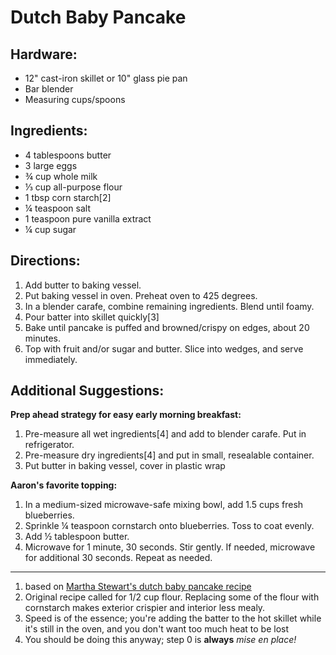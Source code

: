 # Dutch Baby Pancake

## Hardware:

  * 12" cast-iron skillet or 10" glass pie pan
  * Bar blender
  * Measuring cups/spoons

## Ingredients:

  * 4 tablespoons butter  
  * 3 large eggs  
  * ¾ cup whole milk  
  * ⅓ cup all-purpose flour  
  * 1 tbsp corn starch[2]
  * ¼ teaspoon salt  
  * 1 teaspoon pure vanilla extract  
  * ¼ cup sugar

## Directions:

  1. Add butter to baking vessel.
  2. Put baking vessel in oven. Preheat oven to 425 degrees.   
  3. In a blender carafe, combine remaining ingredients. Blend until foamy. 
  4. Pour batter into skillet quickly[3]
  5. Bake until pancake is puffed and browned/crispy on edges, about 20 minutes.  
  6. Top with fruit and/or sugar and butter. Slice into wedges, and serve immediately.  

## Additional Suggestions:

**Prep ahead strategy for easy early morning breakfast:**

  1. Pre-measure all wet ingredients[4] and add to blender carafe. Put in refrigerator.
  2. Pre-measure dry ingredients[4] and put in small, resealable container.
  3. Put butter in baking vessel, cover in plastic wrap

**Aaron's favorite topping:**

  1. In a medium-sized microwave-safe mixing bowl, add 1.5 cups fresh blueberries.
  2. Sprinkle ¼ teaspoon cornstarch onto blueberries. Toss to coat evenly.
  3. Add ½ tablespoon butter.
  4. Microwave for 1 minute, 30 seconds. Stir gently. If needed, microwave for additional 30 seconds. Repeat as needed.

* * *

  1. based on [Martha Stewart's dutch baby pancake recipe](http://www.marthastewart.com/333957/dutch-baby-pancake)  
  2. Original recipe called for 1/2 cup flour. Replacing some of the flour with cornstarch makes exterior crispier and interior less mealy.  
  3. Speed is of the essence; you're adding the batter to the hot skillet while it's still in the oven, and you don't want too much heat to be lost  
  4. You should be doing this anyway; step 0 is **always** _mise en place!_  